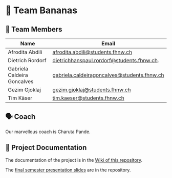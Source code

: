 # 🍌 Team Bananas

## 👥 Team Members

| Name                        | Email                                         |
| --------------------------- | --------------------------------------------- |
| Afrodita Abdili             | <afrodita.abdili@students.fhnw.ch>            |
| Dietrich Rordorf            | <dietrichhanspaul.rordorf@students.fhnw.ch>.  |
| Gabriela Caldeira Goncalves | <gabriela.caldeiragoncalves@students.fhnw.ch> |
| Gezim Gjoklaj               | <gezim.gjoklaj@students.fhnw.ch>              |
| Tim Käser                   | <tim.kaeser@students.fhnw.ch>                 |


## 🗣️ Coach

Our marvellous coach is Charuta Pande.

## 📝 Project Documentation

The documentation of the project is in the [Wiki of this repository](https://github.com/DigiBP/Team-Bananas/wiki).

The [final semester presentation slides](https://github.com/DigiBP/Team-Bananas/blob/main/presentation/Presentation%20DigiBP.pdf) are in the repository.
